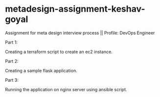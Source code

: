 # metadesign-assignment-keshav-goyal
Assignment for meta design interview process || Profile: DevOps Engineer

Part 1:

Creating a terraform script to create an ec2 instance.

Part 2: 

Creating a sample flask application.

Part 3:

Running the application on nginx server using ansible script.
